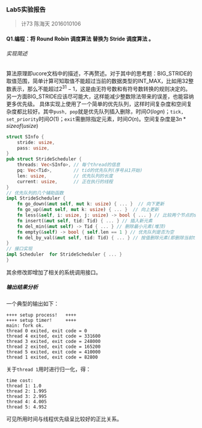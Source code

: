 ### Lab5实验报告
> 计73 陈海天 2016010106

#### Q1.编程：将 Round Robin 调度算法 替换为 Stride 调度算法 。
###### 实现简述
算法原理即ucore文档中的描述，不再赘述。对于其中的思考题：BIG_STRIDE的取值范围，简单计算可知取值不能超过当前的数据类型的INT_MAX，比如用32整数表示，那么不能超过$2^31-1$，这是由无符号数和有符号数转换的规则决定的。另一方面BIG_STRIDE应该尽可能大，这样能减少整数除法带来的误差，也能容纳更多优先级。
具体实现上使用了一个简单的优先队列，这样时间复杂度和空间复杂度都比较好。其中`push, pop`就是优先队列插入删除，时间$O(logn)$；`tick, set_priority`时间$O(1)$；`exit`需删除指定元素，时间$O(n)$。空间复杂度是$3n*sizeof(usize)$
```rust
struct SInfo {
    stride: usize,
    pass: usize,
}
pub struct StrideScheduler {
    threads: Vec<SInfo>, // 每个thread的信息
    pq: Vec<Tid>,        // tid的优先队列(序号从1开始)
    len: usize,          // 优先队列的长度
    current: usize,      // 正在执行的线程
}
// 优先队列的几个辅助函数
impl StrideScheduler {
    fn go_down(&mut self, mut k: usize) { ... }  // 向下更新
    fn go_up(&mut self, mut k: usize) { ... }  // 向上更新
    fn less(&self, i: usize, j: usize) -> bool { ... } // 比较两个节点的stride大小
    fn insert(&mut self, tid: Tid) { ... } // 插入新元素
    fn del_min(&mut self) -> Tid { ... } // 删除最小元素(堆顶)
    fn empty(&self) -> bool { self.len == 1 } // 优先队列是否为空
    fn del_by_val(&mut self, tid: Tid) { ... } // 按值删除元素(即删除当前tid)
}
// 接口实现
impl Scheduler  for StrideScheduler { ... }
}
```
其余修改即增加了相关的系统调用接口。

##### 输出结果分析
一个典型的输出如下：
```
++++ setup process!   ++++
++++ setup timer!     ++++
main: fork ok.
thread 0 exited, exit code = 0
thread 4 exited, exit code = 331600
thread 3 exited, exit code = 248000
thread 2 exited, exit code = 165200
thread 5 exited, exit code = 410000
thread 1 exited, exit code = 82800
```
关于`thread 1`用时进行归一化，得：
```
time cost:
thread 1: 1.0
thread 2: 1.995
thread 3: 2.995
thread 4: 4.005
thread 5: 4.952
```
可见所用时间与线程优先级呈比较好的正比关系。